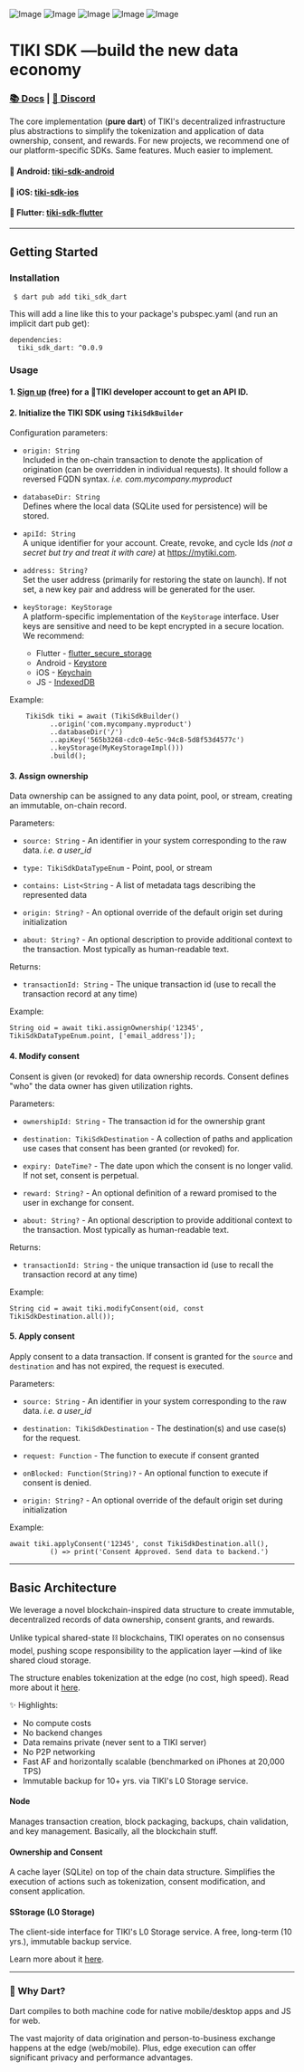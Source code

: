 ![Image](https://img.shields.io/github/deployments/tiki/tiki-sdk-dart/Production?label=deployment&logo=github)
![Image](https://img.shields.io/github/workflow/status/tiki/tiki-sdk-dart/docs?label=docs&logo=github)
![Image](https://img.shields.io/pub/v/tiki_sdk_dart?logo=dart)
![Image](https://img.shields.io/pub/points/tiki_sdk_dart?logo=dart)
![Image](https://img.shields.io/github/license/tiki/tiki-sdk-dart)

# TIKI SDK —build the new data economy

### [📚 Docs](https://mytiki.com/tiki-sdk-dart/) | [💬 Discord](https://discord.gg/tiki)

The core implementation (**pure dart**) of TIKI's decentralized infrastructure plus abstractions to simplify the tokenization and application of data ownership, consent, and rewards.
For new projects, we recommend one of our platform-specific SDKs. Same features. Much easier to implement.

#### 🤖 Android: [tiki-sdk-android](https://github.com/tiki/tiki-sdk-android)
#### 🍎 iOS: [tiki-sdk-ios](https://github.com/tiki/tiki-sdk-ios)
#### 🦋 Flutter: [tiki-sdk-flutter](https://github.com/tiki/tiki-sdk-flutter)

---

## Getting Started

### Installation

```
 $ dart pub add tiki_sdk_dart
```
This will add a line like this to your package's pubspec.yaml (and run an implicit dart pub get):
```
dependencies:
  tiki_sdk_dart: ^0.0.9
```

### Usage

#### 1. [Sign up](https://console.mytiki.com) (free) for a 🍍TIKI developer account to get an API ID.

#### 2. Initialize the TIKI SDK using `TikiSdkBuilder`

Configuration parameters:
- `origin: String`  
  Included in the on-chain transaction to denote the application of origination (can be overridden in individual requests). It should follow a reversed FQDN syntax. _i.e. com.mycompany.myproduct_


- `databaseDir: String`  
  Defines where the local data (SQLite used for persistence) will be stored.


- `apiId: String`  
  A unique identifier for your account. Create, revoke, and cycle Ids _(not a secret but try and treat it with care)_ at https://mytiki.com.


- `address: String?`  
  Set the user address (primarily for restoring the state on launch). If not set, a new key pair and address will be generated for the user.


- `keyStorage: KeyStorage`  
  A platform-specific implementation of the `KeyStorage` interface. User keys are sensitive and need to be kept encrypted in a secure location. We recommend:
  - Flutter - [flutter_secure_storage](https://pub.dev/packages/flutter_secure_storage)
  - Android - [Keystore](https://developer.android.com/training/articles/keystore.html)
  - iOS - [Keychain](https://developer.apple.com/documentation/security/keychain_services#//apple_ref/doc/uid/TP30000897-CH203-TP1)
  - JS - [IndexedDB](https://developer.mozilla.org/en-US/docs/Web/API/IndexedDB_API)

Example:

```
    TikiSdk tiki = await (TikiSdkBuilder()
          ..origin('com.mycompany.myproduct')
          ..databaseDir('/')
          ..apiKey('565b3268-cdc0-4e5c-94c8-5d8f53d4577c')
          ..keyStorage(MyKeyStorageImpl()))
          .build();
```

#### 3. Assign ownership
Data ownership can be assigned to any data point, pool, or stream, creating an immutable, on-chain record.

Parameters:
- `source: String` - An identifier in your system corresponding to the raw data. _i.e. a user_id_


- `type: TikiSdkDataTypeEnum` - Point, pool, or stream


- `contains: List<String` - A list of metadata tags describing the represented data


- `origin: String?` - An optional override of the default origin set during initialization


- `about: String?` - An optional description to provide additional context to the transaction. Most typically as human-readable text.

Returns:
- `transactionId: String` - The unique transaction id (use to recall the transaction record at any time)

Example:

```
String oid = await tiki.assignOwnership('12345', TikiSdkDataTypeEnum.point, ['email_address']);
```

#### 4. Modify consent
Consent is given (or revoked) for data ownership records. Consent defines "who" the data owner has given utilization rights.

Parameters:
- `ownershipId: String` - The transaction id for the ownership grant


- `destination: TikiSdkDestination` - A collection of paths and application use cases that consent has been granted (or revoked) for.


- `expiry: DateTime?` - The date upon which the consent is no longer valid. If not set, consent is perpetual.


- `reward: String?` - An optional definition of a reward promised to the user in exchange for consent.


- `about: String?` - An optional description to provide additional context to the transaction. Most typically as human-readable text.

Returns:
- `transactionId: String` - the unique transaction id (use to recall the transaction record at any time)

Example:
```
String cid = await tiki.modifyConsent(oid, const TikiSdkDestination.all());
```

#### 5. Apply consent
Apply consent to a data transaction. If consent is granted for the `source` and `destination` and has not expired, the request is executed.

Parameters:
- `source: String` - An identifier in your system corresponding to the raw data. _i.e. a user_id_


- `destination: TikiSdkDestination` - The destination(s) and use case(s) for the request.


- `request: Function` - The function to execute if consent granted


- `onBlocked: Function(String)?` - An optional function to execute if consent is denied.


- `origin: String?` - An optional override of the default origin set during initialization

Example:
```
await tiki.applyConsent('12345', const TikiSdkDestination.all(),
          () => print('Consent Approved. Send data to backend.')
```

---

##  Basic Architecture

We leverage a novel blockchain-inspired data structure to create immutable, decentralized records of data ownership, consent grants, and rewards.

Unlike typical shared-state ⛓️ blockchains, TIKI operates on no consensus model, pushing scope responsibility to the application layer —kind of like shared cloud storage.

The structure enables tokenization at the edge (no cost, high speed). Read more about it [here](https://github.com/tiki/.github/blob/main/profile/WHITEPAPER-2CHAINZ.md).

✨ Highlights:
- No compute costs
- No backend changes
- Data remains private (never sent to a TIKI server)
- No P2P networking
- Fast AF and horizontally scalable (benchmarked on iPhones at 20,000 TPS)
- Immutable backup for 10+ yrs. via TIKI's L0 Storage service.

#### Node

Manages transaction creation, block packaging, backups, chain validation, and key management. Basically, all the blockchain stuff.

#### Ownership and Consent

A cache layer (SQLite) on top of the chain data structure. Simplifies the execution of actions such as tokenization, consent modification, and consent application.

#### SStorage (L0 Storage)

The client-side interface for TIKI's L0 Storage service. A free, long-term (10 yrs.), immutable backup service.

Learn more about it [here](https://github.com/tiki/l0-storage).

---

### 🎯 Why Dart?
Dart compiles to both machine code for native mobile/desktop apps and JS for web.

The vast majority of data origination and person-to-business exchange happens at the edge (web/mobile). Plus, edge execution can offer significant privacy and performance advantages.

